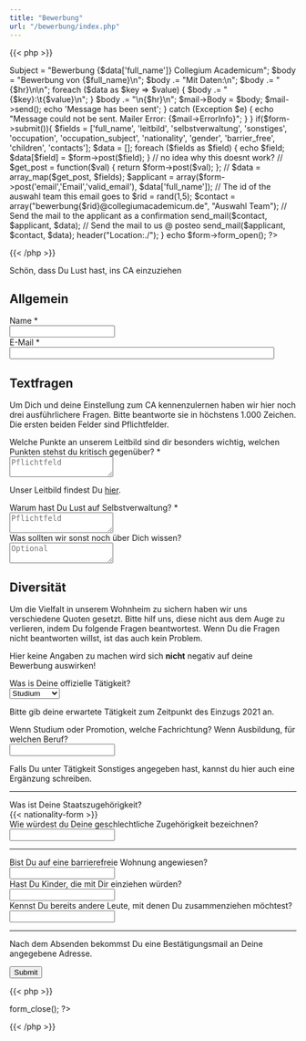 ```yaml
---
title: "Bewerbung"
url: "/bewerbung/index.php"
---
```

{{< php >}}
<?php
// Import PHPMailer classes into the global namespace
// These must be at the top of your script, not inside a function
use PHPMailer\PHPMailer\PHPMailer;
use PHPMailer\PHPMailer\SMTP;
use PHPMailer\PHPMailer\Exception;


require '../../php_libs/PHPMailer/src/Exception.php';
require '../../php_libs/PHPMailer/src/PHPMailer.php';
require '../../php_libs/PHPMailer/src/SMTP.php';

// Import Formr Class
require_once '../../php_libs/formr/class.formr.php';

// Creates the form: command inserts the html form tag
$form = new Formr();

function send_mail($from, $to, $data) {
    $mail = new PHPMailer(true);
    $hr = str_repeat("-", 45);

    try {
        call_user_func_array(array($mail, "setFrom"), $from);
        call_user_func_array(array($mail, "addAddress"), $to);
        call_user_func_array(array($mail, "addReplyTo"), $from);

        $mail->Subject = "Bewerbung {$data['full_name']} Collegium Academicum";

        $body = "Bewerbung von {$full_name}\n";
        $body .= "Mit Daten:\n";
        $body .= "{$hr}\n\n";
        foreach ($data as $key => $value) {
            $body .= "{$key}:\t{$value}\n";
        }
        $body .= "\n{$hr}\n";

        $mail->Body = $body;
        $mail->send();

        echo 'Message has been sent';
    } catch (Exception $e) {
        echo "Message could not be sent. Mailer Error: {$mail->ErrorInfo}";
    }

}


if($form->submit()){
    $fields = ['full_name', 'leitbild', 'selbstverwaltung', 'sonstiges', 'occupation', 'occupation_subject', 'nationality', 'gender', 'barrier_free', 'children', 'contacts'];

    $data = [];
    foreach ($fields as $field) {
        echo $field;
        $data[$field] = $form->post($field);
    }
    // no idea why this doesnt work?
    // $get_post =  function($val) { return $form->post($val); };
    // $data = array_map($get_post, $fields);

    $applicant = array($form->post('email','Email','valid_email'), $data['full_name']);

    // The id of the auswahl team this email goes to
    $rid = rand(1,5);
    $contact = array("bewerbung{$rid}@collegiumacademicum.de", "Auswahl Team");

    // Send the mail to the applicant as a confirmation
    send_mail($contact, $applicant, $data);

    // Send the mail to us @ posteo
    send_mail($applicant, $contact, $data);

    header("Location:./");
}

echo $form->form_open();
?>
{{< /php >}}
<p>Schön, dass Du Lust hast, ins CA einzuziehen</p>

<h2>Allgemein</h2>
<div class="field">
<label class="label" for="full_name">Name *</label>
	<div class="control has-icons-left">
        <input type="text" name="full_name" value="" class="input required" maxlength="100" required/>
        <span class="icon is-small is-left">
            <i class="icon-user"></i>
        </span>
    </div>
</div>

<div class="field">
    <label class="label" for="email">E-Mail *</label>
    <div class="control has-icons-left">
        <input type="email" name="email" value="" class="input required email"
            id="email" size="55" required/>
        <span class="icon is-small is-left">
            <i class="icon-mail-alt"></i>
        </span>
    </div>
</div>


<h2>Textfragen</h2>

<p>Um Dich und deine Einstellung zum CA kennenzulernen haben wir hier noch
    drei ausführlichere Fragen. Bitte beantworte sie in höchstens 1.000
    Zeichen. Die ersten beiden Felder sind Pflichtfelder.</p>

<div class="field">
    <label class="label" for="leitbild">Welche Punkte an unserem Leitbild sind dir besonders
        wichtig, welchen Punkten stehst du kritisch gegenüber? *</label>
    <div class="control">
        <textarea name="leitbild" class="textarea" placeholder="Pflichtfeld" maxlength="1000" required></textarea>
    </div>
    <p class="help is-success">Unser Leitbild findest Du <a href="/leitbild">hier</a>.</p>
</div>

<div class="field">
    <label class="label" for="selbstverwaltung">Warum hast Du Lust auf Selbstverwaltung? *</label>
    <div class="control">
        <textarea name="selbstverwaltung" class="textarea" placeholder="Pflichtfeld" maxlength="1000" required></textarea>
    </div>
</div>

<div class="field">
    <label class="label" for="sonstiges">Was sollten wir sonst noch über Dich wissen?</label>
    <div class="control">
        <textarea name="sonstiges" class="textarea" placeholder="Optional"
            maxlength="1000"></textarea>
    </div>
</div>


<h2>Diversität</h2>

<p>
    Um die Vielfalt in unserem Wohnheim zu sichern haben wir uns verschiedene
    Quoten gesetzt. Bitte hilf uns, diese nicht aus dem Auge zu verlieren, indem
    Du folgende Fragen beantwortest. Wenn Du die Fragen nicht beantworten
    willst, ist das auch kein Problem.
</p>

<p>
    Hier keine Angaben zu machen wird sich <b>nicht</b> negativ auf deine Bewerbung auswirken!
</p>

<div class="field">
    <label class="label" for="occupation">Was is Deine offizielle Tätigkeit?</label>
    <div class="control">
        <div class="select">
            <select name="occupation">
                <option>Studium</option>
                <option>Promotion</option>
                <option>Ausbildung</option>
                <option>Sonstiges</option>
            </select>
        </div>
    </div>
    <p class="help">Bitte gib deine erwartete Tätigkeit zum Zeitpunkt des Einzugs 2021 an.</p>
</div>

<div class="field">
    <label class="label" for="occupation_subject">Wenn Studium oder Promotion, welche Fachrichtung? Wenn
        Ausbildung, für welchen Beruf?</label>
    <div class="control">
        <input class="input" type="text" placeholder="" maxlength="60" name="occupation_subject">
    </div>
    <p class="help">Falls Du unter Tätigkeit Sonstiges angegeben hast, kannst du hier auch eine Ergänzung schreiben.</p>
</div>

<hr>

<div class="field">
    <label class="label" for="nationality">Was ist Deine Staatszugehörigkeit?</label>
    <div class="control">
        {{< nationality-form >}}
    </div>
</div>

<div class="field">
    <label class="label" for="gender">Wie würdest du Deine geschlechtliche Zugehörigkeit
        bezeichnen?</label>
    <div class="control">
        <input class="input" type="text" placeholder="" maxlength="60" name="gender">
    </div>
</div>

<!-- <div class="field">
    <label class="label">Fühlst Du Dich Gruppen zugehörig oder wirst zu Gruppen
        zugeordnet, die Diskriminierung ausgesetzt oder anderweitig strukturell
        benachteiligt sind? Wenn ja, welchen?</label>
    <div class="control">
        <input class="input" type="text" placeholder="" maxlength="60">
    </div>
</div> -->

<hr>

<div class="field">
    <label class="label" for="barrier_free">Bist Du auf eine barrierefreie Wohnung
        angewiesen?</label>
    <div class="control">
        <input class="input" type="text" placeholder="" maxlength="60" name="barrier_free">
    </div>
</div>

<div class="field">
    <label class="label" for="children">Hast Du Kinder, die mit Dir einziehen würden?</label>
    <div class="control">
        <input class="input" type="text" placeholder="" maxlength="60" name="children">
    </div>
</div>

<div class="field">
    <label class="label" for="contacts">Kennst Du bereits andere Leute, mit denen Du zusammenziehen
        möchtest?</label>
    <div class="control">
        <input class="input" type="text" placeholder="" maxlength="60" name="contacts">
    </div>
</div>

<hr>

<p>Nach dem Absenden bekommst Du eine Bestätigungsmail an Deine angegebene Adresse.</p>

<div class="field">
    <div class="control">
        <label class="sr-only" for="submit"></label>
        <input type="submit" name="submit" value="Submit" class="button is-link" id="submit">
    </div>
</div>

{{< php >}}
<?php
echo $form->form_close();
?>
{{< /php >}}
